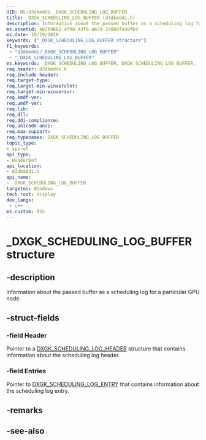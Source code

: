 ```yaml
---
UID: NS:d3dkmddi._DXGK_SCHEDULING_LOG_BUFFER
title: _DXGK_SCHEDULING_LOG_BUFFER (d3dkmddi.h)
description: Information about the passed buffer as a scheduling log for a particular GPU node.
ms.assetid: a8769b62-4f90-43f8-ab7d-3c0b0fa30f03
ms.date: 10/19/2018
keywords: ["_DXGK_SCHEDULING_LOG_BUFFER structure"]
f1_keywords:
 - "d3dkmddi/_DXGK_SCHEDULING_LOG_BUFFER"
 - "_DXGK_SCHEDULING_LOG_BUFFER"
ms.keywords: _DXGK_SCHEDULING_LOG_BUFFER, DXGK_SCHEDULING_LOG_BUFFER,
req.header: d3dkmddi.h
req.include-header:
req.target-type:
req.target-min-winverclnt:
req.target-min-winversvr:
req.kmdf-ver:
req.umdf-ver:
req.lib:
req.dll:
req.ddi-compliance:
req.unicode-ansi:
req.max-support:
req.typenames: DXGK_SCHEDULING_LOG_BUFFER
topic_type:
- apiref
api_type:
- HeaderDef
api_location:
- d3dkmddi.h
api_name:
- _DXGK_SCHEDULING_LOG_BUFFER
targetos: Windows
tech.root: display
dev_langs:
 - c++
ms.custom: RS5
---
```


# _DXGK_SCHEDULING_LOG_BUFFER structure

## -description

Information about the passed buffer as a scheduling log for a particular GPU node.

## -struct-fields

### -field Header

Pointer to a [DXGK_SCHEDULING_LOG_HEADER](ns-d3dkmddi-_dxgk_scheduling_log_header.md) structure that contains information about the scheduling log header.

### -field Entries

Pointer to [DXGK_SCHEDULING_LOG_ENTRY](ns-d3dkmddi-_dxgk_scheduling_log_entry.md) that contains information about the scheduling log entry.

## -remarks

## -see-also
